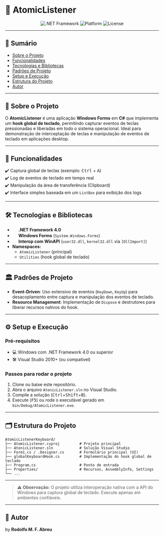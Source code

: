 # 🧩 AtomicListener

<p align="center">
  <img src="https://img.shields.io/badge/.NET-4.0-blue?logo=dotnet" alt=".NET Framework"/>
  <img src="https://img.shields.io/badge/Platform-Windows-lightgrey?logo=windows" alt="Platform"/>
  <img src="https://img.shields.io/badge/License-Proprietary-informational" alt="License"/>
</p>

---

## 📑 Sumário
- [Sobre o Projeto](#sobre-o-projeto)
- [Funcionalidades](#funcionalidades)
- [Tecnologias e Bibliotecas](#tecnologias-e-bibliotecas)
- [Padrões de Projeto](#padrões-de-projeto)
- [Setup e Execução](#setup-e-execução)
- [Estrutura do Projeto](#estrutura-do-projeto)
- [Autor](#-autor)

---

## 📝 Sobre o Projeto

O **AtomicListener** é uma aplicação <strong>Windows Forms</strong> em <strong>C#</strong> que implementa um <strong>hook global de teclado</strong>, permitindo capturar eventos de teclas pressionadas e liberadas em todo o sistema operacional. Ideal para demonstração de interceptação de teclas e manipulação de eventos de teclado em aplicações desktop.

---

## 🚀 Funcionalidades

✔️ Captura global de teclas (exemplo: <kbd>Ctrl</kbd> + <kbd>A</kbd>)  
✔️ Log de eventos de teclado em tempo real  
✔️ Manipulação da área de transferência (Clipboard)  
✔️ Interface simples baseada em um <code>ListBox</code> para exibição dos logs

---

## 🛠 Tecnologias e Bibliotecas

- <img src="https://img.shields.io/badge/.NET-4.0-blue?logo=dotnet" height="16"/> <strong>.NET Framework 4.0</strong>
- <img src="https://img.shields.io/badge/WinForms-UI-blueviolet?logo=windows" height="16"/> <strong>Windows Forms</strong> (`System.Windows.Forms`)
- <img src="https://img.shields.io/badge/WinAPI-Interop-yellow?logo=windows" height="16"/> <strong>Interop com WinAPI</strong> (`user32.dll`, `kernel32.dll` via `[DllImport]`)
- <strong>Namespaces:</strong>
  - <code>AtomicListener</code> (principal)
  - <code>Utilities</code> (hook global de teclado)

---

## 🏛 Padrões de Projeto

- <strong>Event-Driven</strong>: Uso extensivo de eventos (<code>KeyDown</code>, <code>KeyUp</code>) para desacoplamento entre captura e manipulação dos eventos de teclado.
- <strong>Resource Management</strong>: Implementação de <code>Dispose</code> e destrutores para liberar recursos nativos do hook.

---

## ⚙️ Setup e Execução

### Pré-requisitos
- 💻 Windows com .NET Framework 4.0 ou superior
- 🛠 Visual Studio 2010+ (ou compatível)

### Passos para rodar o projeto
1. Clone ou baixe este repositório.
2. Abra o arquivo <code>AtonicListener.sln</code> no Visual Studio.
3. Compile a solução (<kbd>Ctrl</kbd>+<kbd>Shift</kbd>+<kbd>B</kbd>).
4. Execute (<kbd>F5</kbd>) ou rode o executável gerado em <code>bin/Debug/AtomicListener.exe</code>.

---

## 🗂 Estrutura do Projeto

```text
AtomicListenerKeyboard/
├── AtomicListener.csproj         # Projeto principal
├── AtonicListener.sln            # Solução Visual Studio
├── Form1.cs / .Designer.cs       # Formulário principal (UI)
├── globalKeyboardHook.cs         # Implementação do hook global de teclado
├── Program.cs                    # Ponto de entrada
├── Properties/                   # Recursos, AssemblyInfo, Settings
└── ...
```

---

> ⚠️ <strong>Observação:</strong> O projeto utiliza interoperação nativa com a API do Windows para captura global de teclado. Execute apenas em ambientes confiáveis.

---

## 👤 Autor
by **Rodolfo M. F. Abreu**

